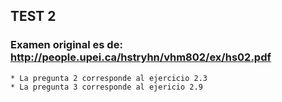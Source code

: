 ## TEST 2

### Examen original es de: http://people.upei.ca/hstryhn/vhm802/ex/hs02.pdf

    * La pregunta 2 corresponde al ejercicio 2.3 
    * La pregunta 3 corresponde al ejericio 2.9
